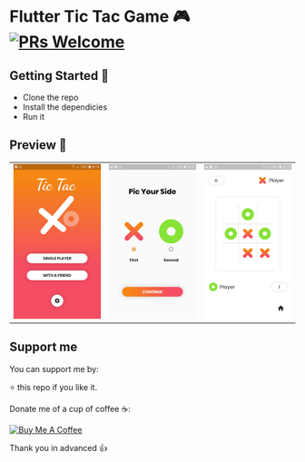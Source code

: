 # Flutter Tic Tac Game 🎮 [![PRs Welcome](https://img.shields.io/badge/PRs-welcome-brightgreen.svg?style=flat-square)](http://makeapullrequest.com)

## Getting Started 🚀

- Clone the repo
- Install the dependicies
- Run it

## Preview 📸


|                                           |                                           |                                           |
| ----------------------------------------- | ----------------------------------------- | ----------------------------------------- |
| <img src="screenshots/1.jpg" width="400"> | <img src="screenshots/2.jpg" width="400"> | <img src="screenshots/3.jpg" width="400"> |

## Support me

You can support me by:

⭐️ this repo if you like it.

Donate me of a cup of coffee ☕️:

<a href="https://www.buymeacoffee.com/bq6EgoCp0" target="_blank"><img src="https://bmc-cdn.nyc3.digitaloceanspaces.com/BMC-button-images/custom_images/orange_img.png" alt="Buy Me A Coffee" style="height: auto !important;width: auto !important;" ></a>

Thank you in advanced 👍
